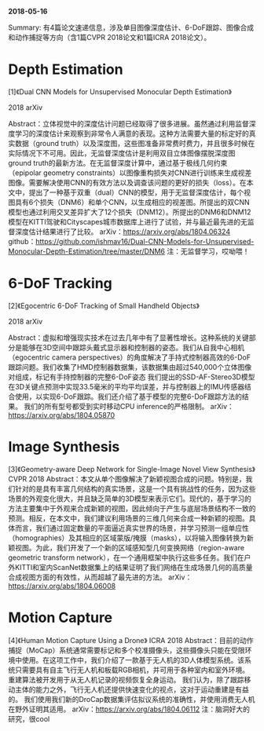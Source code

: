 **2018-05-16**

Summary: 有4篇论文速递信息，涉及单目图像深度估计、6-DoF跟踪、图像合成和动作捕捉等方向（含1篇CVPR 2018论文和1篇ICRA 2018论文）。

# Depth Estimation


[1]《Dual CNN Models for Unsupervised Monocular Depth Estimation》

2018 arXiv

Abstract：立体视觉中的深度估计问题已经取得了很多进展。虽然通过利用监督深度学习的深度估计来观察到非常令人满意的表现。这种方法需要大量的标定好的真实数据（ground truth）以及深度图，这些图准备非常费时费力，并且很多时候在实际情况下不可用。因此，无监督深度估计是利用双目立体图像摆脱深度图ground truth的最新方法。在无监督深度计算中，通过基于极线几何约束（epipolar geometry constraints）以图像重构损失对CNN进行训练来生成视差图像。需要解决使用CNN的有效方法以及调查该问题的更好的损失（loss）。在本文中，提出了一种基于双重（dual）CNN的模型，用于无监督深度估计，每个视图具有6个损失（DNM6）和单个CNN，以生成相应的视差图。所提出的双CNN模型也通过利用交叉差异扩大了12个损失（DNM12）。所提出的DNM6和DNM12模型在KITTI驾驶和Cityscapes城市数据库上进行了试验，并与最近最先进的无监督深度估计结果进行了比较。
arXiv：https://arxiv.org/abs/1804.06324
github：https://github.com/ishmav16/Dual-CNN-Models-for-Unsupervised-Monocular-Depth-Estimation/tree/master/DNM6
注：无监督学习，哎呦喂！



# 6-DoF Tracking

[2]《Egocentric 6-DoF Tracking of Small Handheld Objects》

2018 arXiv

Abstract：虚拟和增强现实技术在过去几年中有了显著性增长。这种系统的关键部分是能够在3D空间中跟踪头戴式显示器和控制器的姿态。我们从自我中心相机（egocentric camera perspectives）的角度解决了手持式控制器高效的6-DoF跟踪问题。我们收集了HMD控制器数据集，该数据集由超过540,000个立体图像对组成，标记有手持控制器的完整6-DoF姿态 我们提出的SSD-AF-Stereo3D模型在3D关键点预测中实现33.5毫米的平均平均误差，并与控制器上的IMU传感器结合使用，以实现6-DoF跟踪。我们还介绍了基于模型的完整6-DoF跟踪方法的结果。 我们的所有型号都受到实时移动CPU inference的严格限制。
arXiv：https://arxiv.org/abs/1804.05870



# Image Synthesis

[3]《Geometry-aware Deep Network for Single-Image Novel View Synthesis》
CVPR 2018
Abstract：本文从单个图像解决了新颖视图合成的问题。特别是，我们针对的是具有丰富几何结构的真实场景，这是一个具有挑战性的任务，因为这些场景的外观变化很大，并且缺乏简单的3D模型来表示它们。现代的，基于学习的方法主要集中于外观来合成新颖的视图，因此倾向于产生与底层场景结构不一致的预测。相反，在本文中，我们建议利用场景的三维几何来合成一种新颖的视图。具体而言，我们通过固定数量的平面逼近真实世界的场景，并学习预测一组单应性（homographies）及其相应的区域蒙版/掩膜（masks），以将输入图像转换为新颖视图。为此，我们开发了一个新的区域感知型几何变换网络（region-aware geometric transform network），在一个通用框架中执行这些多任务。我们在户外KITTI和室内ScanNet数据集上的结果证明了我们网络在生成场景几何的高质量合成视图方面的有效性，从而超越了最先进的方法。
arXiv：https://arxiv.org/abs/1804.06008



# Motion Capture

[4]《Human Motion Capture Using a Drone》
ICRA 2018
Abstract：目前的动作捕捉（MoCap）系统通常需要标记和多个校准摄像头，这些摄像头只能在受限环境中使用。在这项工作中，我们介绍了一款基于无人机的3D人体模型系统。该系统只需要具有自主飞行无人机和板载RGB相机，并可用于各种室内和室外环境。重建算法被开发用于从无人机记录的视频恢复全身运动。 我们认为，除了跟踪移动主体的能力之外，飞行无人机还提供快速变化的视点，这对于运动重建是有益的。 我们使用我们新的DroCap数据集评估拟议系统的准确性，并使用消费无人机在野外证明其适用。
arXiv：https://arxiv.org/abs/1804.06112
注：脑洞好大的研究，很cool